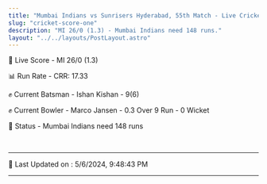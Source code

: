 ```yaml
---
title: "Mumbai Indians vs Sunrisers Hyderabad, 55th Match - Live Cricket Score"
slug: "cricket-score-one"
description: "MI 26/0 (1.3) - Mumbai Indians need 148 runs."
layout: "../../layouts/PostLayout.astro"
---
```


🔴 Live Score - MI 26/0 (1.3)  

📊 Run Rate - CRR: 17.33  

✊ Current Batsman - Ishan Kishan - 9(6)  

✊ Current Bowler - Marco Jansen - 0.3 Over 9 Run - 0 Wicket  

📑 Status - Mumbai Indians need 148 runs

<br />

***

📝 Last Updated on : 5/6/2024, 9:48:43 PM

***

